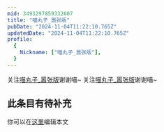 ```yaml
---
mid: 3493297859332607
title: "喵丸子_嚣张版"
pubDate: "2024-11-04T11:22:10.765Z"
updatedDate: "2024-11-04T11:22:10.765Z"
profile:
  {
    Nickname: ["喵丸子_嚣张版"],
  }
---
```


关注[喵丸子_嚣张版](https://space.bilibili.com/3493297859332607)谢谢喵~ 关注[喵丸子_嚣张版](https://space.bilibili.com/3493297859332607)谢谢喵~

## 此条目有待补充
你可以在[这里](https://github.com/Yuhanawa/VTuber.ICU-Content/edit/master/v/喵丸子_嚣张版/index.md)编辑本文
